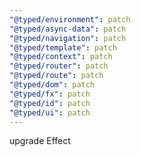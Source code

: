 ```yaml
---
"@typed/environment": patch
"@typed/async-data": patch
"@typed/navigation": patch
"@typed/template": patch
"@typed/context": patch
"@typed/router": patch
"@typed/route": patch
"@typed/dom": patch
"@typed/fx": patch
"@typed/id": patch
"@typed/ui": patch
---
```


upgrade Effect
